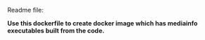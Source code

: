 Readme file:

<b> Use this dockerfile to create docker image which has mediainfo executables built from the code.</b>
